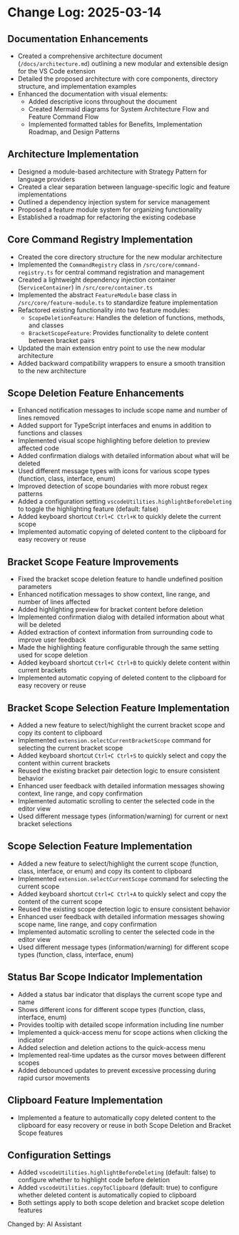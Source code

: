 # Change Log: 2025-03-14

## Documentation Enhancements
- Created a comprehensive architecture document (`/docs/architecture.md`) outlining a new modular and extensible design for the VS Code extension
- Detailed the proposed architecture with core components, directory structure, and implementation examples
- Enhanced the documentation with visual elements:
  - Added descriptive icons throughout the document
  - Created Mermaid diagrams for System Architecture Flow and Feature Command Flow
  - Implemented formatted tables for Benefits, Implementation Roadmap, and Design Patterns

## Architecture Implementation
- Designed a module-based architecture with Strategy Pattern for language providers
- Created a clear separation between language-specific logic and feature implementations
- Outlined a dependency injection system for service management
- Proposed a feature module system for organizing functionality
- Established a roadmap for refactoring the existing codebase

## Core Command Registry Implementation
- Created the core directory structure for the new modular architecture
- Implemented the `CommandRegistry` class in `/src/core/command-registry.ts` for central command registration and management
- Created a lightweight dependency injection container (`ServiceContainer`) in `/src/core/container.ts`
- Implemented the abstract `FeatureModule` base class in `/src/core/feature-module.ts` to standardize feature implementation
- Refactored existing functionality into two feature modules:
  - `ScopeDeletionFeature`: Handles the deletion of functions, methods, and classes
  - `BracketScopeFeature`: Provides functionality to delete content between bracket pairs
- Updated the main extension entry point to use the new modular architecture
- Added backward compatibility wrappers to ensure a smooth transition to the new architecture

## Scope Deletion Feature Enhancements
- Enhanced notification messages to include scope name and number of lines removed
- Added support for TypeScript interfaces and enums in addition to functions and classes
- Implemented visual scope highlighting before deletion to preview affected code
- Added confirmation dialogs with detailed information about what will be deleted
- Used different message types with icons for various scope types (function, class, interface, enum)
- Improved detection of scope boundaries with more robust regex patterns
- Added a configuration setting `vscodeUtilities.highlightBeforeDeleting` to toggle the highlighting feature (default: false)
- Added keyboard shortcut `Ctrl+C Ctrl+K` to quickly delete the current scope
- Implemented automatic copying of deleted content to the clipboard for easy recovery or reuse

## Bracket Scope Feature Improvements
- Fixed the bracket scope deletion feature to handle undefined position parameters
- Enhanced notification messages to show context, line range, and number of lines affected
- Added highlighting preview for bracket content before deletion
- Implemented confirmation dialog with detailed information about what will be deleted
- Added extraction of context information from surrounding code to improve user feedback
- Made the highlighting feature configurable through the same setting used for scope deletion
- Added keyboard shortcut `Ctrl+C Ctrl+B` to quickly delete content within current brackets
- Implemented automatic copying of deleted content to the clipboard for easy recovery or reuse

## Bracket Scope Selection Feature Implementation
- Added a new feature to select/highlight the current bracket scope and copy its content to clipboard
- Implemented `extension.selectCurrentBracketScope` command for selecting the current bracket scope
- Added keyboard shortcut `Ctrl+C Ctrl+S` to quickly select and copy the content within current brackets
- Reused the existing bracket pair detection logic to ensure consistent behavior
- Enhanced user feedback with detailed information messages showing context, line range, and copy confirmation
- Implemented automatic scrolling to center the selected code in the editor view
- Used different message types (information/warning) for current or next bracket selections

## Scope Selection Feature Implementation
- Added a new feature to select/highlight the current scope (function, class, interface, or enum) and copy its content to clipboard
- Implemented `extension.selectCurrentScope` command for selecting the current scope
- Added keyboard shortcut `Ctrl+C Ctrl+A` to quickly select and copy the content of the current scope
- Reused the existing scope detection logic to ensure consistent behavior
- Enhanced user feedback with detailed information messages showing scope name, line range, and copy confirmation
- Implemented automatic scrolling to center the selected code in the editor view
- Used different message types (information/warning) for different scope types (function, class, interface, enum)

## Status Bar Scope Indicator Implementation
- Added a status bar indicator that displays the current scope type and name
- Shows different icons for different scope types (function, class, interface, enum)
- Provides tooltip with detailed scope information including line number
- Implemented a quick-access menu for scope actions when clicking the indicator
- Added selection and deletion actions to the quick-access menu
- Implemented real-time updates as the cursor moves between different scopes
- Added debounced updates to prevent excessive processing during rapid cursor movements

## Clipboard Feature Implementation
- Implemented a feature to automatically copy deleted content to the clipboard for easy recovery or reuse in both Scope Deletion and Bracket Scope features

## Configuration Settings
- Added `vscodeUtilities.highlightBeforeDeleting` (default: false) to configure whether to highlight code before deletion
- Added `vscodeUtilities.copyToClipboard` (default: true) to configure whether deleted content is automatically copied to clipboard
- Both settings apply to both scope deletion and bracket scope deletion features

Changed by: AI Assistant
